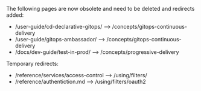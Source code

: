 The following pages are now obsolete and need to be deleted and redirects added:



* /user-guide/cd-declarative-gitops/ --> /concepts/gitops-continuous-delivery
* /user-guide/gitops-ambassador/ --> /concepts/gitops-continuous-delivery
* /docs/dev-guide/test-in-prod/ --> /concepts/progressive-delivery


Temporary redirects:

* /reference/services/access-control --> /using/filters/
* /reference/authentiction.md --> /using/filters/oauth2